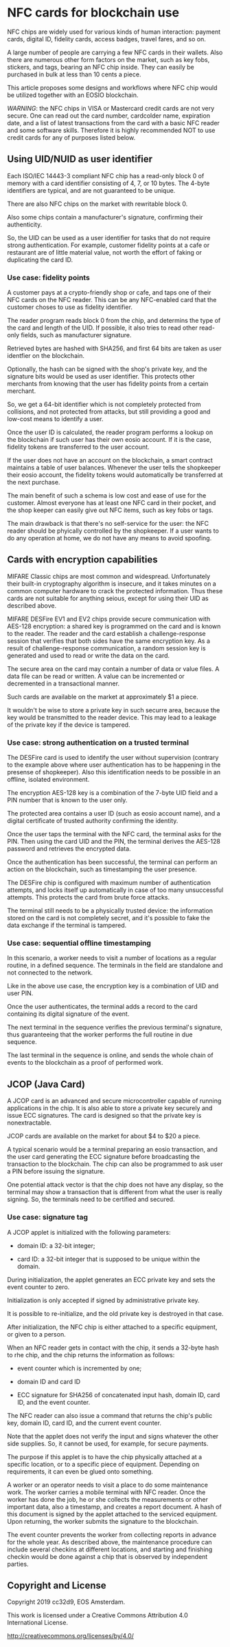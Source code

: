 NFC cards for blockchain use
============================

NFC chips are widely used for various kinds of human interaction:
payment cards, digital ID, fidelity cards, access badges, travel fares,
and so on.

A large number of people are carrying a few NFC cards in their
wallets. Also there are numerous other form factors on the market, such
as key fobs, stickers, and tags, bearing an NFC chip inside. They can
easily be purchased in bulk at less than 10 cents a piece.

This article proposes some designs and workflows where NFC chip would be
utilized together with an EOSIO blockchain.

*WARNING*: the NFC chips in VISA or Mastercard credit cards are not very
secure. One can read out the card number, cardcolder name, expiration
date, and a list of latest transactions from the card with a basic NFC
reader and some software skills. Therefore it is highly recommended NOT
to use credit cards for any of purposes listed below.


Using UID/NUID as user identifier
---------------------------------

Each ISO/IEC 14443-3 compliant NFC chip has a read-only block 0 of
memory with a card identifier consisting of 4, 7, or 10 bytes. The
4-byte identifiers are typical, and are not guaranteed to be unique.

There are also NFC chips on the market with rewritable block 0.

Also some chips contain a manufacturer's signature, confirming their
authenticity.

So, the UID can be used as a user identifier for tasks that do not
require strong authentication. For example, customer fidelity points at
a cafe or restaurant are of little material value, not worth the effort
of faking or duplicating the card ID.


### Use case: fidelity points

A customer pays at a crypto-friendly shop or cafe, and taps one of their
NFC cards on the NFC reader. This can be any NFC-enabled card that the
customer choses to use as fidelity identifier.

The reader program reads block 0 from the chip, and determins the type
of the card and length of the UID. If possible, it also tries to read
other read-only fields, such as manufacturer signature.

Retrieved bytes are hashed with SHA256, and first 64 bits are taken as
user identfier on the blockchain.

Optionally, the hash can be signed with the shop's private key, and the
signature bits would be used as user identifier. This protects other
merchants from knowing that the user has fidelity points from a certain
merchant.

So, we get a 64-bit identifier which is not completely protected from
collisions, and not protected from attacks, but still providing a good
and low-cost means to identify a user.

Once the user ID is calculated, the reader program performs a lookup on
the blockchain if such user has their own eosio account. If it is the
case, fidelity tokens are transferred to the user account.

If the user does not have an account on the blockchain, a smart contract
maintains a table of user balances. Whenever the user tells the
shopkeeper their eosio account, the fidelity tokens would automatically
be transferred at the next purchase.

The main benefit of such a schema is low cost and ease of use for the
customer. Almost everyone has at least one NFC card in their pocket, and
the shop keeper can easily give out NFC items, such as key fobs or tags.

The main drawback is that there's no self-service for the user: the NFC
reader should be phyically controlled by the shopkeeper. If a user wants
to do any operation at home, we do not have any means to avoid spoofing.



Cards with encryption capabilities
----------------------------------

MIFARE Classic chips are most common and widespread. Unfortunately their
built-in cryptography algorithm is insecure, and it takes minutes on a
common computer hardware to crack the protected information. Thus these
cards are not suitable for anything seious, except for using their UID
as described above.


MIFARE DESFire EV1 and EV2 chips provide secure communication with
AES-128 encryption: a shared key is programmed on the card and is known
to the reader. The reader and the card establish a challenge-response
session that verifies that both sides have the same encryption key. As a
result of challenge-response communication, a random session key is
generated and used to read or write the data on the card.

The secure area on the card may contain a number of data or value
files. A data file can be read or written. A value can be incremented or
decremented in a transactional manner.

Such cards are available on the market at approximately $1 a piece.

It wouldn't be wise to store a private key in such securre area, because
the key would be transmitted to the reader device. This may lead to a
leakage of the private key if the device is tampered.


### Use case: strong authentication on a trusted terminal

The DESFire card is used to identify the user without supervision
(contrary to the example above where user authentication has to be
happening in the presense of shopkeeper). Also this identification needs
to be possible in an offline, isolated environment.

The encryption AES-128 key is a combination of the 7-byte UID field and
a PIN number that is known to the user only.

The protected area contains a user ID (such as eosio account name), and
a digital certificate of trusted authority confirming the identity.

Once the user taps the terminal with the NFC card, the terminal asks for
the PIN. Then using the card UID and the PIN, the terminal derives the
AES-128 password and retrieves the encrypted data.

Once the authentication has been successful, the terminal can perform an
action on the blockchain, such as timestamping the user presence.

The DESFire chip is configured with maximum number of authentication
attempts, and locks itself up automatically in case of too many
unsuccessful attempts. This protects the card from brute force attacks.

The terminal still needs to be a physically trusted device: the
information stored on the card is not completely secret, and it's
possible to fake the data exchange if the terminal is tampered.


### Use case: sequential offline timestamping

In this scenario, a worker needs to visit a number of locations as a
regular routine, in a defined sequence. The terminals in the field are
standalone and not connected to the network.

Like in the above use case, the encryption key is a combination of UID
and user PIN.

Once the user authenticates, the terminal adds a record to the card
containing its digital signature of the event.

The next terminal in the sequence verifies the previous terminal's
signature, thus guaranteeing that the worker performs the full routine
in due sequence.

The last terminal in the sequence is online, and sends the whole chain
of events to the blockchain as a proof of performed work.



JCOP (Java Card)
----------------

A JCOP card is an advanced and secure microcontroller capable of running
applications in the chip. It is also able to store a private key
securely and issue ECC signatures. The card is designed so that the
private key is nonextractable.

JCOP cards are available on the market for about $4 to $20 a piece.

A typical scenario would be a terminal preparing an eosio transaction,
and the user card generating the ECC signature before broadcasting the
transaction to the blockchain. The chip can also be programmed to ask
user a PIN before issuing the signature.

One potential attack vector is that the chip does not have any display,
so the terminal may show a transaction that is different from what the
user is really signing. So, the terminals need to be certified and
secured.



### Use case: signature tag

A JCOP applet is initialized with the following parameters:

* domain ID: a 32-bit integer;

* card ID: a 32-bit integer that is supposed to be unique within the
  domain.

During initialization, the applet generates an ECC private key and sets
the event counter to zero.

Initialization is only accepted if signed by administrative private key.

It is possible to re-initialize, and the old private key is destroyed in
that case.

After initialization, the NFC chip is either attached to a specific
equipment, or given to a person.

When an NFC reader gets in contact with the chip, it sends a 32-byte
hash to rhe chip, and the chip returns the information as follows:

* event counter which is incremented by one;

* domain ID and card ID

* ECC signature for SHA256 of concatenated input hash, domain ID, card
  ID, and the event counter.

The NFC reader can also issue a command that returns the chip's public
key, domain ID, card ID, and the current event counter.

Note that the applet does not verify the input and signs whatever the
other side supplies. So, it cannot be used, for example, for secure
payments. 

The purpose if this applet is to have the chip physically attached at a
specific location, or to a specific piece of equipment. Depending on
requirements, it can even be glued onto something.

A worker or an operator needs to visit a place to do some maintenance
work. The worker carries a mobile terminal with NFC reader. Once the
worker has done the job, he or she collects the measurements or other
important data, also a timestamp, and creates a report document. A hash
of this document is signed by the applet attached to the serviced
equipment. Upon returning, the worker submits the signature to the
blockchain.

The event counter prevents the worker from collecting reports in advance
for the whole year. As described above, the maintenance procedure can
include several checkins at different locations, and starting and
finishing checkin would be done against a chip that is observed by
independent parties.







## Copyright and License

Copyright 2019 cc32d9, EOS Amsterdam.

This work is licensed under a Creative Commons Attribution 4.0
International License.

http://creativecommons.org/licenses/by/4.0/
